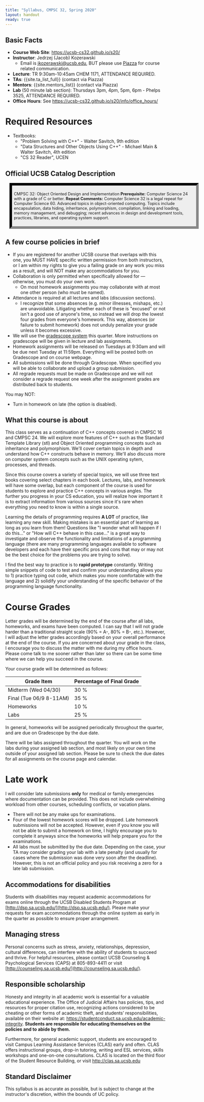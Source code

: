 ```yaml
---
title: "Syllabus, CMPSC 32, Spring 2020"
layout: handout
ready: true
---
```


Basic Facts
-----------

* **Course Web Site**: <https://ucsb-cs32.github.io/s20/>
* **Instructor**:  Jedrzej (Jacob) Kozerawski
   * Email is jkozerawski@ucsb.edu, BUT please use [Piazza](https://piazza.com/ucsb/spring2020/cs32/home) for course related communication.
* **Lecture**: TR 9:30am-10:45am CHEM 1171, ATTENDANCE REQUIRED.
* **TAs**:  {{site.ta_list_full}} (contact via Piazza)
* **Mentors**: {{site.mentors_list}} (contact via Piazza)
* **Lab** (50 minute lab section): Thursdays 3pm, 4pm, 5pm, 6pm - Phelps 3525, ATTENDANCE REQUIRED.                                         
* **Office Hours**: See <https://ucsb-cs32.github.io/s20/info/office_hours/>

# Required Resources

* Textbooks:
  * "Problem Solving with C++" - Walter Savitch, 9th edition
  * "Data Structures and Other Objects Using C++" - Michael Main & Walter Savitch, 4th edition
  * "CS 32 Reader", UCEN


Official UCSB Catalog Description
---------------------------------

<div style="background-color:#eee; border: 8px inset #333; font-size:90%; margin:1em; width:45em; padding: 0.5em;" markdown="1">

CMPSC 32: Object Oriented Design and Implementation
**Prerequisite:** Computer Science 24 with a grade of C or better.
**Repeat Comments:** Computer Science 32 is a legal repeat for Computer Science 60.
Advanced topics in object-oriented computing. Topics include encapsulation, data hiding, inheritance, polymorphism, compilation, linking and loading, memory management, and debugging; recent advances in design and development tools, practices, libraries, and operating system support.

</div>

## A few course policies in brief

* If you are registered for another UCSB course that overlaps with this one, you MUST HAVE specific written permission from both instructors, or I am within my rights to give you a failing grade on any work you miss as a result, and will NOT make any accommodations for you.
* Collaboration is only permitted when specifically allowed for — otherwise, you must do your own work.
   * On most homework assignments you may collaborate with at most one other person (who must be named).
* Attendance is required at all lectures and labs (discussion sections).
  * I recognize that some absences (e.g. minor illnesses, mishaps, etc.) are unavoidable. Litigating whether each of these is "excused" or not isn't a good use of anyone's time, so instead we will drop the lowest four grades from everyone's homework. This way, absences (or failure to submit homework) does not unduly penalize your grade unless it becomes excessive.
* We will use the [gradescope system](https://gradescope.com) this quarter. More instructions on gradescope will be given in lecture and lab assignments.
* Homework assignments will be released on Tuesdays at 9:30am and will be due next Tuesday at 11:59pm. Everything will be posted both on Gradescope and on course webpage.
* All submissions will be done through Gradescope. When specified you will be able to collaborate and upload a group submission.
* All regrade requests must be made on Gradescope and we will not consider a regrade request one week after the assignment grades are distributed back to students.

You may NOT: 

* Turn in homework on late (the option is disabled).


## What this course is about 

This class serves as a continuation of C++ concepts covered in CMPSC 16 and CMPSC 24. We will explore more features of C++ such as the Standard Template Library (stl) and Object Oriented programming concepts such as inheritance and polymorphism. We'll cover certain topics in depth and understand how C++ constructs behave in memory. We'll also discuss more on computer system concepts such as the UNIX operating sytem, processes, and threads.

Since this course covers a variety of special topics, we will use three text books covering select chapters in each book. Lectures, labs, and homework will have some overlap, but each component of the course is used for students to explore and practice C++ concepts in various angles. The further you progress in your CS education, you will realize how important it is to extract information from various sources since it's rare when everything you need to know is within a single source.

Learning the details of programming requires <strong>A LOT</strong> of practice, like learning any new skill. Making mistakes is an essential part of learning as long as you learn from them! Questions like "I wonder what will happen if I do this..." or "How will C++ behave in this case..." is a great way to investigate and observe the functionality and limitations of a programming language (there are many programming languages available to software developers and each have their specific pros and cons that may or may not be the best choice for the problems you are trying to solve).

I find the best way to practice is to <strong>rapid prototype</strong> constantly. Writing simple snippets of code to test and confirm your understanding allows you to 1) practice typing out code, which makes you more comfortable with the language and 2) solidify your understanding of the specific behavior of the programming language functionality.

# Course Grades

Letter grades will be determined by the end of the course after all labs, homeworks, and exams have been computed. I can say that I will not grade harder than a traditional straight scale (90% = A-, 80% = B-, etc.). However, I will adjust the letter grades accordingly based on your overall performance at the end of the course. If you are concerned about your grade in the class, I encourage you to discuss the matter with me during my office hours. Please come talk to me sooner rather than later so there can be some time where we can help you succeed in the course.

Your course grade will be determined as follows:

| Grade Item                        | Percentage of Final Grade |
|-----------------------------------|---------------------------|
| Midterm (Wed 04/30)               | 30 %                      |
| Final (Tue 06/9 8-11AM)           | 35 %                      |
| Homeworks                         | 10 %                      |
| Labs                              | 25 %                      |

In general, homeworks will be assigned periodically throughout the quarter, and are due on Gradescope by the due date.

There will be labs assigned throughout the quarter. You will work on the labs during your assigned lab section, and most likely on your own time outside of your assigned lab section. Please be sure to check the due dates for all assignments on the course page and calendar.

# Late work

I will consider late submissions <strong>only</strong> for medical or family emergencies where documentation can be provided. This does not include overwhelming workload from other courses, scheduling conflicts, or vacation plans.

* There will not be any make ups for examinations.
* Four of the lowest homework scores will be dropped. Late homework submissions will not be accepted. However, even if you know you will not be able to submit a homework on time, I highly encourage you to complete it anyways since the homeworks will help prepare you for the examinations.
* All labs must be submitted by the due date. Depending on the case, your TA may consider grading your lab with a late penalty (and usually for cases where the submission was done very soon after the deadline). However, this is not an official policy and you risk receiving a zero for a late lab submission. 


Accommodations for disabilities
-------------------------------

Students with disabilities may request academic accommodations for exams online through the UCSB Disabled Students Program at [http://dsp.sa.ucsb.edu/](http://dsp.sa.ucsb.edu/). Please make your requests for exam accommodations through the online system as early in the quarter as possible to ensure proper arrangement.

Managing stress
---------------

Personal concerns such as stress, anxiety, relationships, depression, cultural differences, can interfere with the ability of students to succeed and thrive. For helpful resources, please contact UCSB Counseling & Psychological Services (CAPS) at 805-893-4411 or visit [http://counseling.sa.ucsb.edu/](http://counseling.sa.ucsb.edu/).

Responsible scholarship
-----------------------

Honesty and integrity in all academic work is essential for a valuable educational experience.  The Office of Judicial Affairs has policies, tips, and resources for proper citation use, recognizing actions considered to be cheating or other forms of academic theft, and students’ responsibilities, available on their website at: https://studentconduct.sa.ucsb.edu/academic-integrity. **Students are responsible for educating themselves on the policies and to abide by them.**

Furthermore, for general academic support, students are encouraged to visit Campus Learning Assistance Services (CLAS) early and often. CLAS offers instructional groups, drop-in tutoring, writing and ESL services, skills workshops and one-on-one consultations. CLAS is located on the third floor of the Student Resource Building, or visit http://clas.sa.ucsb.edu

Standard Disclaimer
-------------------

This syllabus is as accurate as possible, but is subject to change at the instructor's discretion, within the bounds of UC policy.


